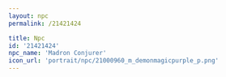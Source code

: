 ```yaml
---
layout: npc
permalink: /21421424

title: Npc
id: '21421424'
npc_name: 'Madron Conjurer'
icon_url: 'portrait/npc/21000960_m_demonmagicpurple_p.png'
---
```

